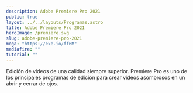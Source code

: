 ```yaml
---
description: Adobe Premiere Pro 2021
public: true
layout: ../../layouts/Programas.astro
title: Adobe Premiere Pro 2021
heroImage: /premiere.svg
slug: adobe-premiere-pro-2021
mega: "https://exe.io/ff6M"
mediafire: ""
tutorial: ""
---
```


Edición de videos de una calidad siempre superior. Premiere Pro es uno de los principales programas de edición para crear videos asombrosos en un abrir y cerrar de ojos.
